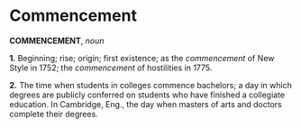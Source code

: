 # Commencement

**COMMENCEMENT**, _noun_

**1.** Beginning; rise; origin; first existence; as the _commencement_ of New Style in 1752; the _commencement_ of hostilities in 1775.

**2.** The time when students in colleges commence bachelors; a day in which degrees are publicly conferred on students who have finished a collegiate education. In Cambridge, Eng., the day when masters of arts and doctors complete their degrees.